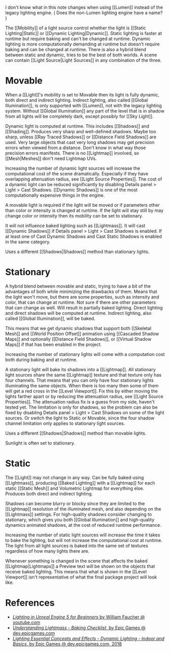 I don't know what in this note changes when using [[Lumen]] instead of the legacy lighting engine.
(
Does the non-Lumen lighting engine have a name?
)

The [[Mobility]] of a light source control whether the light is [[Static Lighting|Static]] or [[Dynamic Lighting|Dynamic]].
Static lighting is faster at runtime but require baking and can't be changed at runtime.
Dynamic lighting is more computationally demanding at runtime but doesn't require baking and can be changed at runtime.
There is also a hybrid blend between static and dynamic, tries to be the best of both worlds.
A scene can contain [[Light Source|Light Sources]] in any combination of the three.

# Movable

When a [[Light]]'s mobility is set to Movable then its light is fully dynamic, both direct and indirect lighting.
Indirect lighting, also called [[Global Illumination]], is only supported with [[Lumen]], not with the legacy lighting system.
Without [[Global Illumination]] any part of the level that is in shadow from all lights will be completely dark,
except possibly for [[Sky Light]].

Dynamic light is computed at runtime.
This includes [[Shadows]] and [[Shading]].
Produces very sharp and well-defined shadows.
Maybe too sharp, unless [[Ray Traced Shadows]] or [[Distance Field Shadows]] are used.
Very large objects that cast very long shadows may get precision errors when viewed from a distance.
Don't know in what way those precision errors manifests.
There is no [[Lightmap]] involved, so [[Mesh|Meshes]] don't need Lightmap UVs.

Increasing the number of dynamic light sources will increase the computational cost of the scene dramatically.
Especially if they have overlapping attenuation radius, see [[Light Source Properties]].
The cost of a dynamic light can be reduced significantly by disabling Details panel > Light > Cast Shadows.
[[Dynamic Shadows]] is one of the most computationally expensive things in the engine.

A movable light is required if the light will be moved or if parameters other than color or intensity is changed at runtime.
If the light will stay still by may change color or intensity then its mobility can be set to stationary.

It will not influence baked lighting such as [[Lightmass]].
It will cast [[Dynamic Shadows]] if Details panel > Light > Cast Shadows is enabled.
If at least one of Cast Dynamic Shadows and Cast Static Shadows is enabled in the same category.

Uses a different [[Shadows|Shadows]] method than stationary lights.


# Stationary

A hybrid blend between movable and static, trying to have a bit of the advantages of both while minimizing the drawbacks of them.
Means that the light won't move, but there are some properties, such as intensity and color, that can change at runtime.
Not sure if there are other parameters that can change as well.
Will result in partially baked lighting.
Direct lighting and direct shadows will be computed at runtime.
Indirect lighting, also called [[Global Illumination]], will be baked.

This means that we get dynamic shadows that support both [[Skeletal Mesh]] and [[World Position Offset]] animation
using [[Cascaded Shadow Maps]] and optionally [[Distance Field Shadows]], or [[Virtual Shadow Maps]] if that has been enabled in the project.

Increasing the number of stationary lights will come with a computation cost both during baking and at runtime.

A stationary light will bake its shadows into a [[Lightmap]].
All stationary light sources share the same [[Lightmap]] texture and that texture only has four channels.
That means that you can only have four stationary lights illuminating the same objects.
When there is too many then some of them will get a red cross in the [[Level Viewport]].
Fix this by either moving the lights farther apart or by reducing the attenuation radius, see [[Light Source Properties]].
The attenuation radius fix is a guess from my side, haven't tested yet.
The limitation is only for shadows, so the problem can also be fixed by disabling Details panel > Light > Cast Shadows on some of the light sources.
Or switch the light to Static or Movable, since the four shadow channel limitation only applies to stationary light sources.

Uses a different [[Shadows|Shadows]] method than movable lights.

Sunlight is often set to stationary.


# Static

The [[Light]] may not change in any way.
Can be fully baked using [[Lightmass]], producing [[Baked Lighting]] with a [[Lightmap]] for each static [[Static Mesh]] and Volumetric Lightmap for everything else.
Produces both direct and indirect lighting.

Shadows can become blurry or blocky since they are limited to the [[Lightmap]] resolution of the illuminated mesh, and also depending on the [[Lightmass]] settings.
For high-quality shadows consider changing to stationary,
which gives you both [[Global Illumination]] and high-quality dynamics animated shadows,
at the cost of reduced runtime performance.

Increasing the number of static light sources will increase the time it takes to bake the lighting,
but will not increase the computational cost at runtime.
The light from all light sources is baked into the same set of textures regardless of how many lights there are.

Whenever something is changed in the scene that affects the baked [[Lightmap|Lightmaps]] a Preview text will be shown on the objects that receive baked lighting.
This means that what is shown in the [[Level Viewport]] isn't representative of what the final package project will look like.



# References
- [_Lighting in Unreal Engine 5 for Beginners_ by William Faucher @ youtube.com](https://youtu.be/fSbBsXbjxPo?t=318)
- [_Understanding Lightmass - Baking Checklist_, by Epic Games @ dev.epicgames.com](https://dev.epicgames.com/community/learning/courses/yon/introducing-global-illumination/kn8/understanding-lightmass-baking-checklist)
- [_Lighting Essential Concepts and Effects - Dynamic Lighting - Indoor and Basics_, by Epic Games @ dev.epicgames.com, 2018](https://dev.epicgames.com/community/learning/courses/Xwp/lighting-essential-concepts-and-effects/mX9k/dynamic-lighting-indoor-and-basics)


